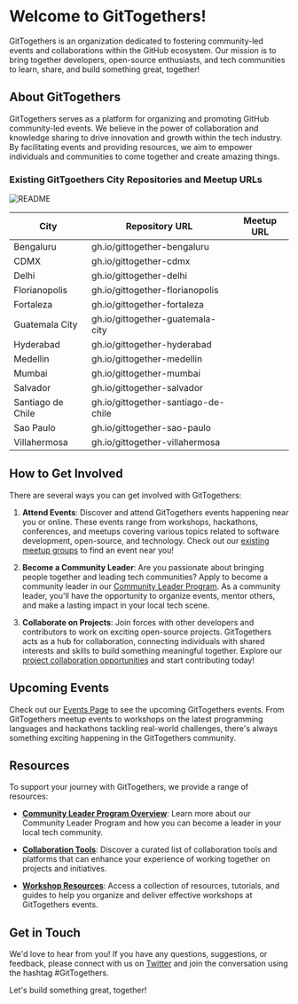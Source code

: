 # Welcome to GitTogethers!

GitTogethers is an organization dedicated to fostering community-led events and collaborations within the GitHub ecosystem. Our mission is to bring together developers, open-source enthusiasts, and tech communities to learn, share, and build something great, together!

## About GitTogethers

GitTogethers serves as a platform for organizing and promoting GitHub community-led events. We believe in the power of collaboration and knowledge sharing to drive innovation and growth within the tech industry. By facilitating events and providing resources, we aim to empower individuals and communities to come together and create amazing things.

### Existing GitTgoethers City Repositories and Meetup URLs

![README](https://github.com/gittogethers/.github/assets/20666190/f600a88d-5a40-4779-a759-7333151aa782)

| City              | Repository URL                       | Meetup URL |
|-------------------|--------------------------------------|------------|
| Bengaluru         | gh.io/gittogether-bengaluru          |            |
| CDMX              | gh.io/gittogether-cdmx               |            |
| Delhi             | gh.io/gittogether-delhi              |            |
| Florianopolis     | gh.io/gittogether-florianopolis      |            |
| Fortaleza         | gh.io/gittogether-fortaleza          |            |
| Guatemala City    | gh.io/gittogether-guatemala-city     |            |
| Hyderabad         | gh.io/gittogether-hyderabad          |            |
| Medellin          | gh.io/gittogether-medellin           |            |
| Mumbai            | gh.io/gittogether-mumbai             |            |
| Salvador          | gh.io/gittogether-salvador           |            |
| Santiago de Chile | gh.io/gittogether-santiago-de-chile  |            |
| Sao Paulo         | gh.io/gittogether-sao-paulo          |            |
| Villahermosa      | gh.io/gittogether-villahermosa       |            |

## How to Get Involved

There are several ways you can get involved with GitTogethers:

1. **Attend Events**: Discover and attend GitTogethers events happening near you or online. These events range from workshops, hackathons, conferences, and meetups covering various topics related to software development, open-source, and technology. Check out our [existing meetup groups](https://gittogethers.org/meetups) to find an event near you!

2. **Become a Community Leader**: Are you passionate about bringing people together and leading tech communities? Apply to become a community leader in our [Community Leader Program](https://gittogethers.org/community-leaders). As a community leader, you'll have the opportunity to organize events, mentor others, and make a lasting impact in your local tech scene.

3. **Collaborate on Projects**: Join forces with other developers and contributors to work on exciting open-source projects. GitTogethers acts as a hub for collaboration, connecting individuals with shared interests and skills to build something meaningful together. Explore our [project collaboration opportunities](https://gittogethers.org/projects) and start contributing today!

## Upcoming Events

Check out our [Events Page](https://gittogethers.org/events) to see the upcoming GitTogethers events. From GitTogethers meetup events to workshops on the latest programming languages and hackathons tackling real-world challenges, there's always something exciting happening in the GitTogethers community.

## Resources

To support your journey with GitTogethers, we provide a range of resources:

- **[Community Leader Program Overview](https://gittogethers.org/community-leaders)**: Learn more about our Community Leader Program and how you can become a leader in your local tech community.

- **[Collaboration Tools](https://gittogethers.org/collaboration-tools)**: Discover a curated list of collaboration tools and platforms that can enhance your experience of working together on projects and initiatives.

- **[Workshop Resources](https://gittogethers.org/workshop-resources)**: Access a collection of resources, tutorials, and guides to help you organize and deliver effective workshops at GitTogethers events.

## Get in Touch

We'd love to hear from you! If you have any questions, suggestions, or feedback, please connect with us on [Twitter](https://twitter.com/githubcommunity) and join the conversation using the hashtag #GitTogethers.

Let's build something great, together!
